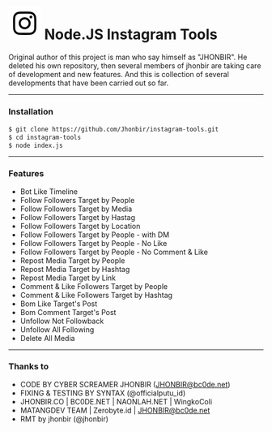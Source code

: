 # ![Image](Instagram2016_white-(64px).png) Node.JS Instagram Tools


Original author of this project is man who say himself as "JHONBIR".
He deleted his own repository, then several members of jhonbir are taking care of development and new features.
And this is collection of several developments that have been carried out so far.

----

### Installation

```
$ git clone https://github.com/Jhonbir/instagram-tools.git
$ cd instagram-tools
$ node index.js
```

----

### Features

* Bot Like Timeline
* Follow Followers Target by People
* Follow Followers Target by Media
* Follow Followers Target by Hastag
* Follow Followers Target by Location
* Follow Followers Target by People - with DM
* Follow Followers Target by People - No Like
* Follow Followers Target by People - No Comment & Like
* Repost Media Target by People
* Repost Media Target by Hashtag
* Repost Media Target by Link
* Comment & Like Followers Target by People
* Comment & Like Followers Target by Hashtag
* Bom Like Target's Post
* Bom Comment Target's Post
* Unfollow Not Followback
* Unfollow All Following
* Delete All Media

----

### Thanks to

* CODE BY CYBER SCREAMER JHONBIR (JHONBIR@bc0de.net)
* FIXING & TESTING BY SYNTAX (@officialputu_id)
* JHONBIR.CO | BC0DE.NET | NAONLAH.NET | WingkoColi
* MATANGDEV TEAM  | Zerobyte.id | JHONBIR@bc0de.net
* RMT by jhonbir (@jhonbir)
